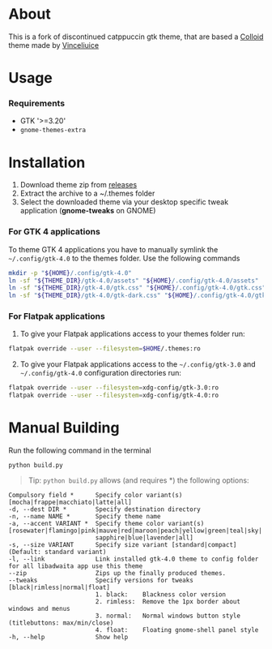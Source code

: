 # About

This is a fork of discontinued catppuccin gtk theme, that are based a [Colloid](https://github.com/vinceliuice/Colloid-gtk-theme) theme made by [Vinceliuice](https://github.com/vinceliuice)

# Usage 

### Requirements
- GTK '>=3.20'
- `gnome-themes-extra`

# Installation

1. Download theme zip from [releases](https://github.com/VanillaDaFur/catppuccin-gtk/releases/)
2. Extract the archive to a ~/.themes folder
3. Select the downloaded theme via your desktop specific tweak application (**gnome-tweaks** on GNOME)

### For GTK 4 applications
To theme GTK 4 applications you have to manually symlink the `~/.config/gtk-4.0` to the themes folder. Use the following commands

```bash
mkdir -p "${HOME}/.config/gtk-4.0"
ln -sf "${THEME_DIR}/gtk-4.0/assets" "${HOME}/.config/gtk-4.0/assets"
ln -sf "${THEME_DIR}/gtk-4.0/gtk.css" "${HOME}/.config/gtk-4.0/gtk.css"
ln -sf "${THEME_DIR}/gtk-4.0/gtk-dark.css" "${HOME}/.config/gtk-4.0/gtk-dark.css"
```

### For Flatpak applications

1. To give your Flatpak applications access to your themes folder run:

```bash
flatpak override --user --filesystem=$HOME/.themes:ro
```

2. To give your Flatpak applications access to the `~/.config/gtk-3.0` and `~/.config/gtk-4.0` configuration directories run:

```bash
flatpak override --user --filesystem=xdg-config/gtk-3.0:ro
flatpak override --user --filesystem=xdg-config/gtk-4.0:ro
```

# Manual Building
Run the following command in the terminal
```
python build.py
```
> Tip: `python build.py` allows (and requires *) the following options:
```
Compulsory field *      Specify color variant(s) [mocha|frappe|macchiato|latte|all]
-d, --dest DIR *        Specify destination directory
-n, --name NAME *       Specify theme name
-a, --accent VARIANT *  Specify theme color variant(s) [rosewater|flamingo|pink|mauve|red|maroon|peach|yellow|green|teal|sky|
                        sapphire|blue|lavender|all]
-s, --size VARIANT      Specify size variant [standard|compact] (Default: standard variant)
-l, --link              Link installed gtk-4.0 theme to config folder for all libadwaita app use this theme
--zip                   Zips up the finally produced themes.
--tweaks                Specify versions for tweaks [black|rimless|normal|float]
                        1. black:    Blackness color version
                        2. rimless:  Remove the 1px border about windows and menus
                        3. normal:   Normal windows button style (titlebuttons: max/min/close)
                        4. float:    Floating gnome-shell panel style
-h, --help              Show help
```
```
